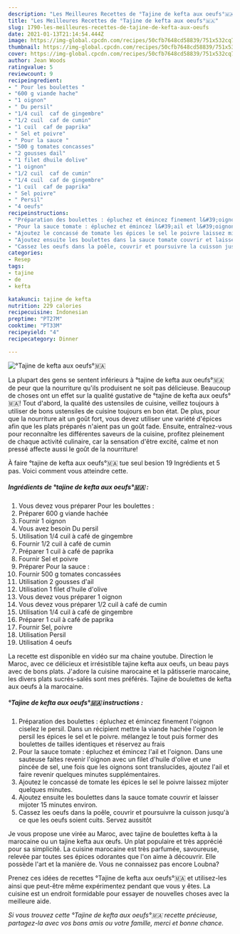 ```yaml
---
description: "Les Meilleures Recettes de °Tajine de kefta aux oeufs°🇲🇦"
title: "Les Meilleures Recettes de °Tajine de kefta aux oeufs°🇲🇦"
slug: 1790-les-meilleures-recettes-de-tajine-de-kefta-aux-oeufs
date: 2021-01-13T21:14:54.444Z
image: https://img-global.cpcdn.com/recipes/50cfb7648cd58839/751x532cq70/tajine-de-kefta-aux-oeufs🇲🇦-photo-principale-de-la-recette.jpg
thumbnail: https://img-global.cpcdn.com/recipes/50cfb7648cd58839/751x532cq70/tajine-de-kefta-aux-oeufs🇲🇦-photo-principale-de-la-recette.jpg
cover: https://img-global.cpcdn.com/recipes/50cfb7648cd58839/751x532cq70/tajine-de-kefta-aux-oeufs🇲🇦-photo-principale-de-la-recette.jpg
author: Jean Woods
ratingvalue: 5
reviewcount: 9
recipeingredient:
- " Pour les boulettes "
- "600 g viande hache"
- "1 oignon"
- " Du persil"
- "1/4 cuil  caf de gingembre"
- "1/2 cuil  caf de cumin"
- "1 cuil  caf de paprika"
- " Sel et poivre"
- " Pour la sauce "
- "500 g tomates concasses"
- "2 gousses dail"
- "1 filet dhuile dolive"
- "1 oignon"
- "1/2 cuil  caf de cumin"
- "1/4 cuil  caf de gingembre"
- "1 cuil  caf de paprika"
- " Sel poivre"
- " Persil"
- "4 oeufs"
recipeinstructions:
- "Préparation des boulettes : épluchez et émincez finement l&#39;oignon ciselez le persil. Dans un récipient mettre la viande hachée l&#39;oignon le persil les épices le sel et le poivre. mélangez le tout puis former des boulettes de tailles identiques et réservez au frais"
- "Pour la sauce tomate : épluchez et émincez l&#39;ail et l&#39;oignon. Dans une sauteuse faites revenir l&#39;oignon avec un filet d&#39;huile d&#39;olive et une pincée de sel, une fois que les oignons sont translucides, ajoutez l&#39;ail et faire revenir quelques minutes supplémentaires."
- "Ajoutez le concassé de tomate les épices le sel le poivre laissez mijoter quelques minutes."
- "Ajoutez ensuite les boulettes dans la sauce tomate couvrir et laisser mijoter 15 minutes environ."
- "Cassez les oeufs dans la poêle, couvrir et poursuivre la cuisson jusqu&#39;à ce que les oeufs soient cuits. Servez aussitôt"
categories:
- Resep
tags:
- tajine
- de
- kefta

katakunci: tajine de kefta 
nutrition: 229 calories
recipecuisine: Indonesian
preptime: "PT27M"
cooktime: "PT33M"
recipeyield: "4"
recipecategory: Dinner

---
```



![°Tajine de kefta aux oeufs°🇲🇦](https://img-global.cpcdn.com/recipes/50cfb7648cd58839/751x532cq70/tajine-de-kefta-aux-oeufs🇲🇦-photo-principale-de-la-recette.jpg)

La plupart des gens se sentent inférieurs à °tajine de kefta aux oeufs°🇲🇦 de peur que la nourriture qu'ils produisent ne soit pas délicieuse. Beaucoup de choses ont un effet sur la qualité gustative de °tajine de kefta aux oeufs°🇲🇦! Tout d'abord, la qualité des ustensiles de cuisine, veillez toujours à utiliser de bons ustensiles de cuisine toujours en bon état. De plus, pour que la nourriture ait un goût fort, vous devez utiliser une variété d'épices afin que les plats préparés n'aient pas un goût fade. Ensuite, entraînez-vous pour reconnaître les différentes saveurs de la cuisine, profitez pleinement de chaque activité culinaire, car la sensation d'être excité, calme et non pressé affecte aussi le goût de la nourriture!

<!--inarticleads1-->

À faire °tajine de kefta aux oeufs°🇲🇦 tue seul besion 19 Ingrédients et 5 pas. Voici comment vous atteindre cette.

##### Ingrédients de °tajine de kefta aux oeufs°🇲🇦 :

1. Vous devez vous préparer  Pour les boulettes :
1. Préparer 600 g viande hachée
1. Fournir 1 oignon
1. Vous avez besoin  Du persil
1. Utilisation 1/4 cuil à café de gingembre
1. Fournir 1/2 cuil à café de cumin
1. Préparer 1 cuil à café de paprika
1. Fournir  Sel et poivre
1. Préparer  Pour la sauce :
1. Fournir 500 g tomates concassées
1. Utilisation 2 gousses d&#39;ail
1. Utilisation 1 filet d&#39;huile d&#39;olive
1. Vous devez vous préparer 1 oignon
1. Vous devez vous préparer 1/2 cuil à café de cumin
1. Utilisation 1/4 cuil à café de gingembre
1. Préparer 1 cuil à café de paprika
1. Fournir  Sel, poivre
1. Utilisation  Persil
1. Utilisation 4 oeufs


La recette est disponible en vidéo sur ma chaine youtube. Direction le Maroc, avec ce délicieux et irrésistible tajine kefta aux oeufs, un beau pays avec de bons plats. J&#39;adore la cuisine marocaine et la pâtisserie marocaine, les divers plats sucrés-salés sont mes préférés. Tajine de boulettes de kefta aux oeufs à la marocaine. 

<!--inarticleads2-->

##### °Tajine de kefta aux oeufs°🇲🇦 instructions :

1. Préparation des boulettes : épluchez et émincez finement l&#39;oignon ciselez le persil. Dans un récipient mettre la viande hachée l&#39;oignon le persil les épices le sel et le poivre. mélangez le tout puis former des boulettes de tailles identiques et réservez au frais
1. Pour la sauce tomate : épluchez et émincez l&#39;ail et l&#39;oignon. Dans une sauteuse faites revenir l&#39;oignon avec un filet d&#39;huile d&#39;olive et une pincée de sel, une fois que les oignons sont translucides, ajoutez l&#39;ail et faire revenir quelques minutes supplémentaires.
1. Ajoutez le concassé de tomate les épices le sel le poivre laissez mijoter quelques minutes.
1. Ajoutez ensuite les boulettes dans la sauce tomate couvrir et laisser mijoter 15 minutes environ.
1. Cassez les oeufs dans la poêle, couvrir et poursuivre la cuisson jusqu&#39;à ce que les oeufs soient cuits. Servez aussitôt


Je vous propose une virée au Maroc, avec tajine de boulettes kefta à la marocaine ou un tajine kefta aux œufs. Un plat populaire et très apprécié pour sa simplicité. La cuisine marocaine est très parfumée, savoureuse, relevée par toutes ses épices odorantes que l&#39;on aime à découvrir. Elle possède l&#39;art et la manière de. Vous ne connaissez pas encore Loubna? 

<!--inarticleads1-->

<p>
Prenez ces idées de recettes °Tajine de kefta aux oeufs°🇲🇦 et utilisez-les ainsi que peut-être même expérimentez pendant que vous y êtes. La cuisine est un endroit formidable pour essayer de nouvelles choses avec la meilleure aide.
</p>

<p>
<i>Si vous trouvez cette °Tajine de kefta aux oeufs°🇲🇦 recette précieuse, partagez-la avec vos bons amis ou votre famille, merci et bonne chance.</i>
</p>
